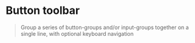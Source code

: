 # Button toolbar

> Group a series of button-groups and/or input-groups together on a single line, with optional keyboard navigation
